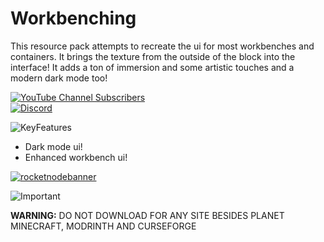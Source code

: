 # Workbenching  

This resource pack attempts to recreate the ui for most workbenches and containers. It brings the texture from the outside of the block into the interface! It adds a ton of immersion and some artistic touches and a modern dark mode too!  

[![YouTube Channel Subscribers](https://img.shields.io/youtube/channel/subscribers/UC0c_GJTYB5CW-WE_LSsKFYg?style=for-the-badge&logo=youtube&label=Creatomat%20Gaming)
](https://www.youtube.com/channel/UC0c_GJTYB5CW-WE_LSsKFYg)  
[![Discord](https://img.shields.io/discord/1079395737479159869?style=for-the-badge&logo=discord&label=Cre8to-Team&color=indigo)](https://discord.gg/rK5RbYS9Bm)  
  
![KeyFeatures](https://img.shields.io/badge/-Key%20features-darkblue?style=for-the-badge)          

* Dark mode ui!  
* Enhanced workbench ui!  
  
[![rocketnodebanner](https://creatomat.github.io/CRE8TO2.png)](https://rocketnode.com/creatomat)  

![Important](https://img.shields.io/badge/-Important-darkred?style=for-the-badge)         
  
**WARNING:** DO NOT DOWNLOAD FOR ANY SITE BESIDES PLANET MINECRAFT, MODRINTH AND CURSEFORGE